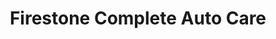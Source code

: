 ---
title: "Firestone Complete Auto Care"
url: /jonesboro/firestone-complete-auto-care/
shop: Autowerkstatt
---